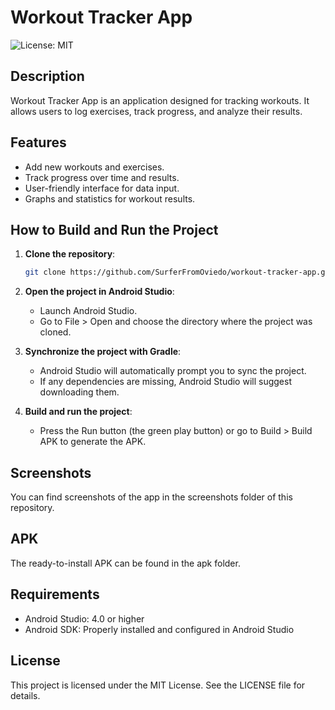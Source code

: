 # Workout Tracker App

![License: MIT](https://img.shields.io/badge/License-MIT-yellow.svg)

## Description
Workout Tracker App is an application designed for tracking workouts. It allows users to log exercises, track progress, and analyze their results.

## Features
- Add new workouts and exercises.
- Track progress over time and results.
- User-friendly interface for data input.
- Graphs and statistics for workout results.

## How to Build and Run the Project

1. **Clone the repository**:
   ```bash
   git clone https://github.com/SurferFromOviedo/workout-tracker-app.git
   
2. **Open the project in Android Studio**:
    - Launch Android Studio.
    - Go to File > Open and choose the directory where the project was cloned.
      
3. **Synchronize the project with Gradle**:
    - Android Studio will automatically prompt you to sync the project.
    - If any dependencies are missing, Android Studio will suggest downloading them.
      
4. **Build and run the project**:
    - Press the Run button (the green play button) or go to Build > Build APK to generate the APK.

## Screenshots
You can find screenshots of the app in the screenshots folder of this repository.

## APK
The ready-to-install APK can be found in the apk folder.

## Requirements
- Android Studio: 4.0 or higher
- Android SDK: Properly installed and configured in Android Studio

## License
This project is licensed under the MIT License. See the LICENSE file for details.
